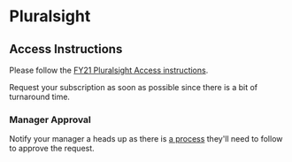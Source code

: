 # Pluralsight

## Access Instructions

Please follow the [FY21 Pluralsight Access instructions](https://microsoft.sharepoint.com/teams/EngineeringMicrosoftvTeam/Shared%20Documents/Forms/AllItems.aspx?id=%2Fteams%2FEngineeringMicrosoftvTeam%2FShared%20Documents%2FPublished%20Artifacts%2FThird%20Party%20Learning%20platform%2FPluralsightLicenseRequest%5FFY21%2Epdf&parent=%2Fteams%2FEngineeringMicrosoftvTeam%2FShared%20Documents%2FPublished%20Artifacts%2FThird%20Party%20Learning%20platform&p=true&originalPath=aHR0cHM6Ly9taWNyb3NvZnQuc2hhcmVwb2ludC5jb20vOmI6L3QvRW5naW5lZXJpbmdNaWNyb3NvZnR2VGVhbS9FVllIVjJ4YTJ1TkJyS1R3U3BtQ216RUIybnF5T2ZWc2xtaUtBTkp6XzhxVmJnP3J0aW1lPXVieERVam85MkVn).

Request your subscription as soon as possible since there is a bit of turnaround time.  

### Manager Approval

Notify your manager a heads up as there is [a process](https://microsoft.sharepoint.com/teams/EngineeringMicrosoftvTeam/Shared%20Documents/Forms/AllItems.aspx?id=%2Fteams%2FEngineeringMicrosoftvTeam%2FShared%20Documents%2FPublished%20Artifacts%2FThird%20Party%20Learning%20platform%2FPluralsightStakeholderInstructions%5FFY21%2Epdf&parent=%2Fteams%2FEngineeringMicrosoftvTeam%2FShared%20Documents%2FPublished%20Artifacts%2FThird%20Party%20Learning%20platform&p=true&originalPath=aHR0cHM6Ly9taWNyb3NvZnQuc2hhcmVwb2ludC5jb20vOmI6L3QvRW5naW5lZXJpbmdNaWNyb3NvZnR2VGVhbS9FVlBvZ1NUMGFfTkxyQVVWQUMwWXlXb0JrQXBKQzZkSU9pYmh5V2FWcHhZZmF3P3J0aW1lPTlvc01YRHM5MkVn) they'll need to follow to approve the request.